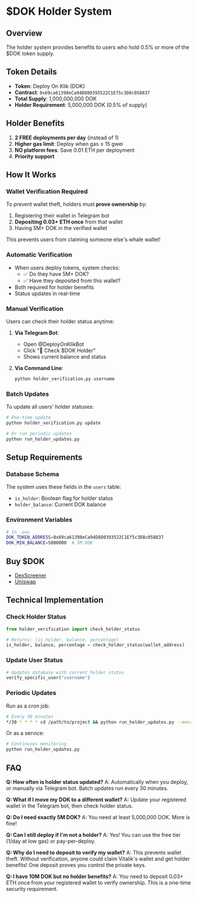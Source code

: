 # $DOK Holder System

## Overview
The holder system provides benefits to users who hold 0.5% or more of the $DOK token supply.

## Token Details
- **Token**: Deploy On Klik (DOK)
- **Contract**: `0x69ca61398eCa94D880393522C1Ef5c3D8c058837`
- **Total Supply**: 1,000,000,000 DOK
- **Holder Requirement**: 5,000,000 DOK (0.5% of supply)

## Holder Benefits
1. **2 FREE deployments per day** (instead of 1)
2. **Higher gas limit**: Deploy when gas ≤ 15 gwei
3. **NO platform fees**: Save 0.01 ETH per deployment
4. **Priority support**

## How It Works

### Wallet Verification Required
To prevent wallet theft, holders must **prove ownership** by:
1. Registering their wallet in Telegram bot
2. **Depositing 0.03+ ETH once** from that wallet
3. Having 5M+ DOK in the verified wallet

This prevents users from claiming someone else's whale wallet!

### Automatic Verification
- When users deploy tokens, system checks:
  - ✅ Do they have 5M+ DOK?
  - ✅ Have they deposited from this wallet?
- Both required for holder benefits
- Status updates in real-time

### Manual Verification
Users can check their holder status anytime:

1. **Via Telegram Bot**:
   - Open @DeployOnKlikBot
   - Click "🎯 Check $DOK Holder"
   - Shows current balance and status

2. **Via Command Line**:
   ```bash
   python holder_verification.py username
   ```

### Batch Updates
To update all users' holder statuses:
```bash
# One-time update
python holder_verification.py update

# Or run periodic updates
python run_holder_updates.py
```

## Setup Requirements

### Database Schema
The system uses these fields in the `users` table:
- `is_holder`: Boolean flag for holder status
- `holder_balance`: Current DOK balance

### Environment Variables
```bash
# In .env
DOK_TOKEN_ADDRESS=0x69ca61398eCa94D880393522C1Ef5c3D8c058837
DOK_MIN_BALANCE=5000000  # 5M DOK
```

## Buy $DOK
- [DexScreener](https://dexscreener.com/ethereum/0x69ca61398eca94d880393522c1ef5c3d8c058837)
- [Uniswap](https://app.uniswap.org/#/swap?outputCurrency=0x69ca61398eca94d880393522c1ef5c3d8c058837)

## Technical Implementation

### Check Holder Status
```python
from holder_verification import check_holder_status

# Returns: (is_holder, balance, percentage)
is_holder, balance, percentage = check_holder_status(wallet_address)
```

### Update User Status
```python
# Updates database with current holder status
verify_specific_user("username")
```

### Periodic Updates
Run as a cron job:
```bash
# Every 30 minutes
*/30 * * * * cd /path/to/project && python run_holder_updates.py --once
```

Or as a service:
```bash
# Continuous monitoring
python run_holder_updates.py
```

## FAQ

**Q: How often is holder status updated?**
A: Automatically when you deploy, or manually via Telegram bot. Batch updates run every 30 minutes.

**Q: What if I move my DOK to a different wallet?**
A: Update your registered wallet in the Telegram bot, then check holder status.

**Q: Do I need exactly 5M DOK?**
A: You need at least 5,000,000 DOK. More is fine!

**Q: Can I still deploy if I'm not a holder?**
A: Yes! You can use the free tier (1/day at low gas) or pay-per-deploy.

**Q: Why do I need to deposit to verify my wallet?**
A: This prevents wallet theft. Without verification, anyone could claim Vitalik's wallet and get holder benefits! One deposit proves you control the private keys.

**Q: I have 10M DOK but no holder benefits?**
A: You need to deposit 0.03+ ETH once from your registered wallet to verify ownership. This is a one-time security requirement. 